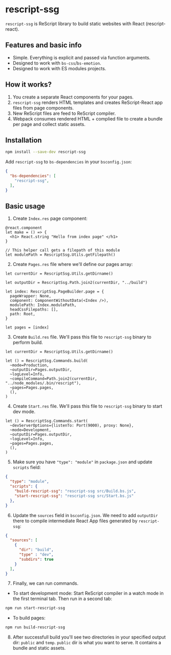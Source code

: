 # rescript-ssg
`rescript-ssg` is ReScript library to build static websites with React (rescript-react).

## Features and basic info
- Simple. Everything is explicit and passed via function arguments.
- Designed to work with `bs-css`/`bs-emotion`.
- Designed to work with ES modules projects.

## How it works?
1. You create a separate React components for your pages.
2. `rescript-ssg` renders HTML templates and creates ReScript-React app files from page components.
3. New ReScript files are feed to ReScript compiler.
4. Webpack consumes rendered HTML + complied file to create a bundle per page and collect static assets.

## Installation

```bash
npm install --save-dev rescript-ssg
```

Add `rescript-ssg` to `bs-dependencies` in your `bsconfig.json`:

```json
{
  "bs-dependencies": [
    "rescript-ssg",
  ],
}
```

## Basic usage
1. Create `Index.res` page component:

```rescript
@react.component
let make = () => {
  <h1> React.string "Hello from index page" </h1>
}

// This helper call gets a filepath of this module
let modulePath = RescriptSsg.Utils.getFilepath()
```

2. Create `Pages.res` file where we'll define our pages array:

```rescript
let currentDir = RescriptSsg.Utils.getDirname()

let outputDir = RescriptSsg.Path.join2(currentDir, "../build")

let index: RescriptSsg.PageBuilder.page = {
  pageWrapper: None,
  component: ComponentWithoutData(<Index />),
  modulePath: Index.modulePath,
  headCssFilepaths: [],
  path: Root,
}

let pages = [index]
```

3. Create `Build.res` file. We'll pass this file to `rescript-ssg` binary to perform build.

```rescript
let currentDir = RescriptSsg.Utils.getDirname()

let () = RescriptSsg.Commands.build(
  ~mode=Production,
  ~outputDir=Pages.outputDir,
  ~logLevel=Info,
  ~compileCommand=Path.join2(currentDir, "../node_modules/.bin/rescript"),
  ~pages=Pages.pages,
  (),
)
```

4. Create `Start.res` file. We'll pass this file to `rescript-ssg` binary to start dev mode.

```rescript
let () = RescriptSsg.Commands.start(
  ~devServerOptions={listenTo: Port(9000), proxy: None},
  ~mode=Development,
  ~outputDir=Pages.outputDir,
  ~logLevel=Info,
  ~pages=Pages.pages,
  (),
)
```

5. Make sure you have `"type": "module"` in `package.json` and update `scripts` field:

```json
{
  "type": "module",
  "scripts": {
    "build-rescript-ssg": "rescript-ssg src/Build.bs.js",
    "start-rescript-ssg": "rescript-ssg src/Start.bs.js"
  },
}
```

6. Update the `sources` field in `bsconfig.json`. We need to add `outputDir` there to compile intermediate React App files generated by `rescript-ssg`:

```json
{
  "sources": [
    {
      "dir": "build",
      "type" : "dev",
      "subdirs": true
    }
  ],
}
```

7. Finally, we can run commands.
- To start development mode:
Start ReScript compiler in a watch mode in the first terminal tab.
Then run in a second tab:

```bash
npm run start-rescript-ssg
```

- To build pages:

```bash
npm run build-rescript-ssg
```

8. After successfull build you'll see two directories in your specified output dir: `public` and `temp`. `public` dir is what you want to serve. It contains a bundle and static assets.
